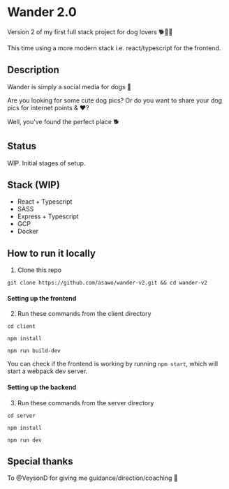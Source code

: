 # Wander 2.0

Version 2 of my first full stack project for dog lovers 🐕👋🐶

This time using a more modern stack i.e. react/typescript for the frontend.

## Description

Wander is simply a social media for dogs :dog:

Are you looking for some cute dog pics?
Or do you want to share your dog pics for internet points & :heart:?

Well, you've found the perfect place :dog2:

## Status

WIP. Initial stages of setup.

## Stack (WIP)

- React + Typescript
- SASS
- Express + Typescript
- GCP
- Docker

## How to run it locally

1. Clone this repo

```
git clone https://github.com/asawo/wander-v2.git && cd wander-v2
```

#### Setting up the frontend

2. Run these commands from the client directory

```
cd client
```

```
npm install
```

```
npm run build-dev
```

You can check if the frontend is working by running `npm start`, which will start a webpack dev server.

#### Setting up the backend

3. Run these commands from the server directory

```
cd server
```

```
npm install
```

```
npm run dev
```

## Special thanks

To @VeysonD for giving me guidance/direction/coaching 🙌
